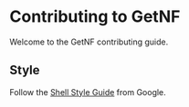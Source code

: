 # Contributing to GetNF

Welcome to the GetNF contributing guide.

## Style
Follow the [Shell Style Guide](https://google.github.io/styleguide/shellguide.html) from Google.


